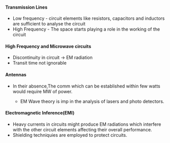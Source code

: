 #### Transmission Lines
- Low frequency - circuit elements like resistors, capacitors and inductors are sufficient to analyse the circuit
- High Frequency - The space starts playing a role in the working of the circuit

#### High Frequency and Microwave circuits
- Discontinuity in circuit -> EM radiation
- Transit time not ignorable

#### Antennas
- In their absence,The comm which can be established within few watts would require MW of power.

	- EM Wave theory is imp in the analysis of lasers and photo detectors.

#### Electromagnetic Inference(EMI)
- Heavy currents in circuits might produce EM radiations which interfere with the other circuit elements affecting their overall performance.
- Shielding techniquies are employed to protect circuits.

